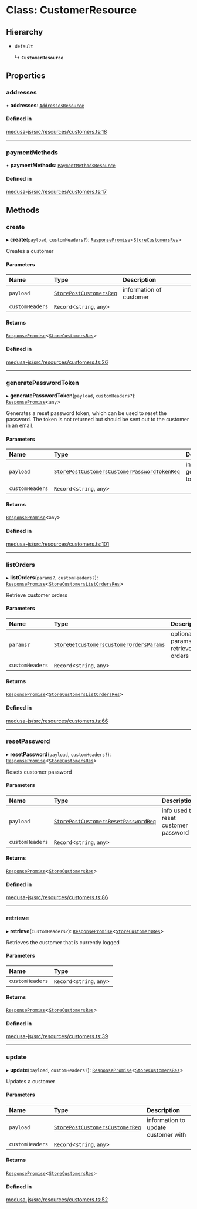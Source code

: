 # Class: CustomerResource

## Hierarchy

- `default`

  ↳ **`CustomerResource`**

## Properties

### addresses

• **addresses**: [`AddressesResource`](AddressesResource.md)

#### Defined in

[medusa-js/src/resources/customers.ts:18](https://github.com/medusajs/medusa/blob/105c68929/packages/medusa-js/src/resources/customers.ts#L18)

___

### paymentMethods

• **paymentMethods**: [`PaymentMethodsResource`](PaymentMethodsResource.md)

#### Defined in

[medusa-js/src/resources/customers.ts:17](https://github.com/medusajs/medusa/blob/105c68929/packages/medusa-js/src/resources/customers.ts#L17)

## Methods

### create

▸ **create**(`payload`, `customHeaders?`): [`ResponsePromise`](../modules/internal.md#responsepromise)<[`StoreCustomersRes`](../modules/internal.md#storecustomersres)\>

Creates a customer

#### Parameters

| Name | Type | Description |
| :------ | :------ | :------ |
| `payload` | [`StorePostCustomersReq`](internal-37.StorePostCustomersReq.md) | information of customer |
| `customHeaders` | `Record`<`string`, `any`\> |  |

#### Returns

[`ResponsePromise`](../modules/internal.md#responsepromise)<[`StoreCustomersRes`](../modules/internal.md#storecustomersres)\>

#### Defined in

[medusa-js/src/resources/customers.ts:26](https://github.com/medusajs/medusa/blob/105c68929/packages/medusa-js/src/resources/customers.ts#L26)

___

### generatePasswordToken

▸ **generatePasswordToken**(`payload`, `customHeaders?`): [`ResponsePromise`](../modules/internal.md#responsepromise)<`any`\>

Generates a reset password token, which can be used to reset the password.
The token is not returned but should be sent out to the customer in an email.

#### Parameters

| Name | Type | Description |
| :------ | :------ | :------ |
| `payload` | [`StorePostCustomersCustomerPasswordTokenReq`](internal-37.StorePostCustomersCustomerPasswordTokenReq.md) | info used to generate token |
| `customHeaders` | `Record`<`string`, `any`\> |  |

#### Returns

[`ResponsePromise`](../modules/internal.md#responsepromise)<`any`\>

#### Defined in

[medusa-js/src/resources/customers.ts:101](https://github.com/medusajs/medusa/blob/105c68929/packages/medusa-js/src/resources/customers.ts#L101)

___

### listOrders

▸ **listOrders**(`params?`, `customHeaders?`): [`ResponsePromise`](../modules/internal.md#responsepromise)<[`StoreCustomersListOrdersRes`](../modules/internal-37.md#storecustomerslistordersres)\>

Retrieve customer orders

#### Parameters

| Name | Type | Description |
| :------ | :------ | :------ |
| `params?` | [`StoreGetCustomersCustomerOrdersParams`](internal-37.StoreGetCustomersCustomerOrdersParams.md) | optional params to retrieve orders |
| `customHeaders` | `Record`<`string`, `any`\> |  |

#### Returns

[`ResponsePromise`](../modules/internal.md#responsepromise)<[`StoreCustomersListOrdersRes`](../modules/internal-37.md#storecustomerslistordersres)\>

#### Defined in

[medusa-js/src/resources/customers.ts:66](https://github.com/medusajs/medusa/blob/105c68929/packages/medusa-js/src/resources/customers.ts#L66)

___

### resetPassword

▸ **resetPassword**(`payload`, `customHeaders?`): [`ResponsePromise`](../modules/internal.md#responsepromise)<[`StoreCustomersRes`](../modules/internal.md#storecustomersres)\>

Resets customer password

#### Parameters

| Name | Type | Description |
| :------ | :------ | :------ |
| `payload` | [`StorePostCustomersResetPasswordReq`](internal-37.StorePostCustomersResetPasswordReq.md) | info used to reset customer password |
| `customHeaders` | `Record`<`string`, `any`\> |  |

#### Returns

[`ResponsePromise`](../modules/internal.md#responsepromise)<[`StoreCustomersRes`](../modules/internal.md#storecustomersres)\>

#### Defined in

[medusa-js/src/resources/customers.ts:86](https://github.com/medusajs/medusa/blob/105c68929/packages/medusa-js/src/resources/customers.ts#L86)

___

### retrieve

▸ **retrieve**(`customHeaders?`): [`ResponsePromise`](../modules/internal.md#responsepromise)<[`StoreCustomersRes`](../modules/internal.md#storecustomersres)\>

Retrieves the customer that is currently logged

#### Parameters

| Name | Type |
| :------ | :------ |
| `customHeaders` | `Record`<`string`, `any`\> |

#### Returns

[`ResponsePromise`](../modules/internal.md#responsepromise)<[`StoreCustomersRes`](../modules/internal.md#storecustomersres)\>

#### Defined in

[medusa-js/src/resources/customers.ts:39](https://github.com/medusajs/medusa/blob/105c68929/packages/medusa-js/src/resources/customers.ts#L39)

___

### update

▸ **update**(`payload`, `customHeaders?`): [`ResponsePromise`](../modules/internal.md#responsepromise)<[`StoreCustomersRes`](../modules/internal.md#storecustomersres)\>

Updates a customer

#### Parameters

| Name | Type | Description |
| :------ | :------ | :------ |
| `payload` | [`StorePostCustomersCustomerReq`](internal-37.StorePostCustomersCustomerReq.md) | information to update customer with |
| `customHeaders` | `Record`<`string`, `any`\> |  |

#### Returns

[`ResponsePromise`](../modules/internal.md#responsepromise)<[`StoreCustomersRes`](../modules/internal.md#storecustomersres)\>

#### Defined in

[medusa-js/src/resources/customers.ts:52](https://github.com/medusajs/medusa/blob/105c68929/packages/medusa-js/src/resources/customers.ts#L52)
